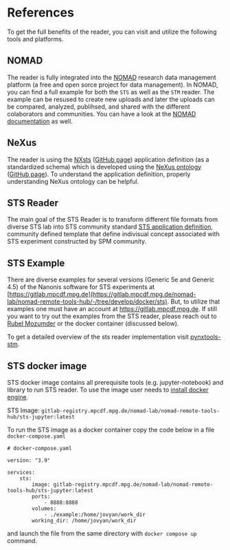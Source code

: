 # References
To get the full benefits of the reader, you can visit and utilize the following tools and platforms. 

## NOMAD
The reader is fully integrated into the [NOMAD](https://nomad-lab.eu/prod/v1/gui/about/information) research data management platform (a free and open sorce project for data management). In NOMAD, you can find a full example for both the `STS` as well as the `STM` reader. The example can be resused to create new uploads and later the uploads can be compared, analyzed, publihsed, and shared with the different colaborators and communities. You can have a look at the [NOMAD documentation](https://nomad-lab.eu/prod/v1/util/docs/index.html) as well.

## NeXus
The reader is using the [NXsts](https://fairmat-nfdi.github.io/nexus_definitions/classes/contributed_definitions/NXsts.html#nxsts) ([GitHub page](https://github.com/FAIRmat-NFDI/nexus_definitions/blob/fairmat/contributed_definitions/NXsts.nxdl.xml)) application definition (as a standardized schema) which is developed using the [NeXus ontology](https://www.nexusformat.org/) ([GitHub page](https://github.com/FAIRmat-NFDI/nexus_definitions/tree/fairmat)). To understand the application definition, properly understanding NeXus ontology can be helpful.

## STS Reader
The main goal of the STS Reader is to transform different file formats from diverse STS lab into STS community standard [STS application definition](https://github.com/FAIRmat-NFDI/nexus_definitions/blob/fairmat/contributed_definitions/NXsts.nxdl.xml), community defined template that define indivisual concept associated with STS experiment constructed by SPM community.
## STS Example
There are diverse examples for several versions (Generic 5e and Generic 4.5) of the Nanonis software for STS experiments at [https://gitlab.mpcdf.mpg.de](https://gitlab.mpcdf.mpg.de/nomad-lab/nomad-remote-tools-hub/-/tree/develop/docker/sts). But, to utilize that examples one must have an account at https://gitlab.mpcdf.mpg.de. If still you want to try out the examples from the STS reader, please reach out to [Rubel Mozumder](mozumder@physik.hu-berlin.de) or the docker container (discussed below).

To get a detailed overview of the sts reader implementation visit [pynxtools-stm](https://github.com/FAIRmat-NFDI/pynxtools-stm).

## STS docker image
STS docker image contains all prerequisite tools (e.g. jupyter-notebook) and library to run STS reader. To use the image user needs to [install docker engine](https://docs.docker.com/engine/install/).

STS Image: `gitlab-registry.mpcdf.mpg.de/nomad-lab/nomad-remote-tools-hub/sts-jupyter:latest`

To run the STS image as a docker container copy the code below in a file `docker-compose.yaml`

```docker
# docker-compose.yaml

version: "3.9"

services:
    sts:
        image: gitlab-registry.mpcdf.mpg.de/nomad-lab/nomad-remote-tools-hub/sts-jupyter:latest
        ports:
            - 8888:8888
        volumes:
            - ./example:/home/jovyan/work_dir
        working_dir: /home/jovyan/work_dir
```

and launch the file from the same directory with `docker compose up` command.


